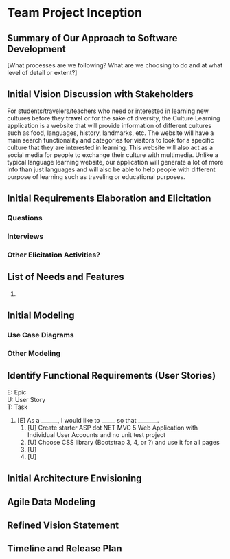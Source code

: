 Team Project Inception
=====================================

## Summary of Our Approach to Software Development

[What processes are we following?  What are we choosing to do and at what level of detail or extent?]

## Initial Vision Discussion with Stakeholders

For students/travelers/teachers who need or interested in learning new cultures before they **travel** or for the sake of diversity, the Culture Learning application is a website that will provide information of different cultures such as food, languages, history, landmarks, etc. The website will have a main search functionality and categories for visitors to look for a specific culture that they are interested in learning. This website will also act as a social media for people to exchange their culture with multimedia. Unlike a typical language learning website, our application will generate a lot of more info than just languages and will also be able to help people with different purpose of learning such as traveling or educational purposes.


## Initial Requirements Elaboration and Elicitation

### Questions


### Interviews

### Other Elicitation Activities?

## List of Needs and Features

1. 


## Initial Modeling

### Use Case Diagrams

### Other Modeling

## Identify Functional Requirements (User Stories)

E: Epic  
U: User Story  
T: Task  

1. [E] As a ______, I would like to _____ so that _______.
   1. [U] Create starter ASP dot NET MVC 5 Web Application with Individual User Accounts and no unit test project
   2. [U] Choose CSS library (Bootstrap 3, 4, or ?) and use it for all pages
   3. [U] 
   4. [U] 

## Initial Architecture Envisioning

## Agile Data Modeling

## Refined Vision Statement

## Timeline and Release Plan
